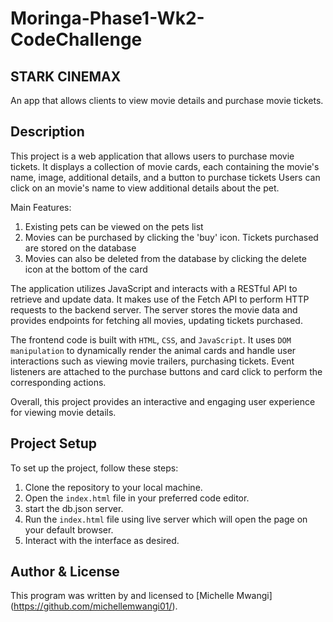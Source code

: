 # Moringa-Phase1-Wk2-CodeChallenge
## STARK CINEMAX
An app that allows clients to view movie details and purchase movie tickets.

## Description

This project is a web application that allows users to purchase movie tickets. It displays a collection of movie cards, each containing the movie's name, image, additional details, and a button to purchase tickets  Users can click on an movie's name to view additional details about the pet.

Main Features:
1. Existing pets can be viewed on the pets list 
3. Movies can be purchased by clicking the 'buy' icon. Tickets purchased are stored on the database
4. Movies can also be deleted from the database by clicking the delete icon at the bottom of the card


The application utilizes JavaScript and interacts with a RESTful API to retrieve and update data. It makes use of the Fetch API to perform HTTP requests to the backend server. The server stores the movie data and provides endpoints for fetching all movies, updating tickets purchased.

The frontend code is built with `HTML`, `CSS`, and `JavaScript`. It uses `DOM manipulation` to dynamically render the animal cards and handle user interactions such as viewing movie trailers, purchasing tickets. Event listeners are attached to the purchase buttons and card click to perform the corresponding actions.


Overall, this project provides an interactive and engaging user experience for viewing movie details. 

## Project Setup
To set up the project, follow these steps:
1. Clone the repository to your local machine.
2. Open the `index.html` file  in your preferred code editor.
3. start the db.json server.
4. Run the `index.html` file using live server which will open the page on your default browser.
5. Interact with the interface as desired.


## Author & License
This program was written by and licensed to [Michelle Mwangi] (https://github.com/michellemwangi01/).


